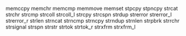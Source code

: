 memccpy
memchr
memcmp
memmove
memset
stpcpy
stpncpy
strcat
strchr
strcmp
strcoll
strcoll_l
strcpy
strcspn
strdup
strerror
strerror_l
strerror_r
strlen
strncat
strncmp
strncpy
strndup
strnlen
strpbrk
strrchr
strsignal
strspn
strstr
strtok
strtok_r
strxfrm
strxfrm_l

